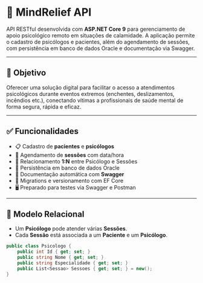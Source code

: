 # 🧠 MindRelief API

API RESTful desenvolvida com **ASP.NET Core 9** para gerenciamento de apoio psicológico remoto em situações de calamidade. A aplicação permite o cadastro de psicólogos e pacientes, além do agendamento de sessões, com persistência em banco de dados Oracle e documentação via Swagger.

---

## 📌 Objetivo

Oferecer uma solução digital para facilitar o acesso a atendimentos psicológicos durante eventos extremos (enchentes, deslizamentos, incêndios etc.), conectando vítimas a profissionais de saúde mental de forma segura, rápida e eficaz.

---

## ✅ Funcionalidades

- 📋 Cadastro de **pacientes** e **psicólogos**
- 📆 Agendamento de **sessões** com data/hora
- 🔁 Relacionamento **1:N** entre Psicólogo e Sessões
- 🔐 Persistência em banco de dados Oracle
- 📄 Documentação automática com **Swagger**
- 🧱 Migrations e versionamento com EF Core
- 🖥️ Preparado para testes via Swagger e Postman

---

## 🧠 Modelo Relacional

- Um **Psicólogo** pode atender várias **Sessões**.
- Cada **Sessão** está associada a um **Paciente** e um **Psicólogo**.

```csharp
public class Psicologo {
    public int Id { get; set; }
    public string Nome { get; set; }
    public string Especialidade { get; set; }
    public List<Sessao> Sessoes { get; set; } = new();
}
